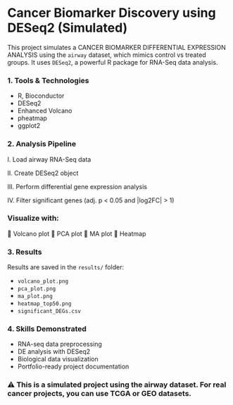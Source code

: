 # Cancer Biomarker Discovery using DESeq2 (Simulated)

This project simulates a CANCER BIOMARKER DIFFERENTIAL EXPRESSION ANALYSIS using the `airway` dataset, which mimics control vs treated groups. It uses `DESeq2`, a powerful R package for RNA-Seq data analysis.
### 1.	Tools & Technologies
-	R, Bioconductor
-	DESeq2
-	Enhanced Volcano
-	pheatmap
-	ggplot2

### 2.	Analysis Pipeline
I.	Load airway RNA-Seq data

II.	Create DESeq2 object

III.	Perform differential gene expression analysis

IV.	Filter significant genes (adj. p < 0.05 and |log2FC| > 1)

### Visualize with:
	Volcano plot
	PCA plot
	MA plot
	Heatmap

### 3.	Results
Results are saved in the `results/` folder:
-	`volcano_plot.png`
-	`pca_plot.png`
-	`ma_plot.png`
-	`heatmap_top50.png`
-	`significant_DEGs.csv`

### 4.	 Skills Demonstrated
-	RNA-seq data preprocessing
-	DE analysis with DESeq2
-	Biological data visualization
-	Portfolio-ready project documentation
  ### ⚠️ This is a simulated project using the airway dataset. For real cancer projects, you can use TCGA or GEO datasets.
